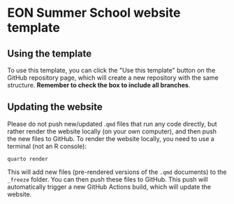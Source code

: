 # EON Summer School website template

## Using the template

To use this template, you can click the "Use this template" button on the GitHub repository page, which will create a new repository with the same structure. 
**Remember to check the box to include all branches**.

## Updating the website

Please do not push new/updated .`qmd` files that run any code directly, but rather render the website locally (on your own computer), and then push the new files to GitHub.
To render the website locally, you need to use a terminal (not an R console):

```
quarto render
```

This will add new files (pre-rendered versions of the `.qmd` documents) to the `_freeze` folder.
You can then push these files to GitHub.
This push will automatically trigger a new GitHub Actions build, which will update the website.
